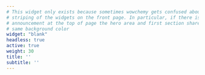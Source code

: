 ```yaml
---
# This widget only exists because sometimes wowchemy gets confused about the
# striping of the widgets on the front page. In particular, if there is an 
# announcement at the top of page the hero area and first section share the
# same background color
widget: "blank"
headless: true
active: true
weight: 30
title: ''
subtitle: ''
---
```

